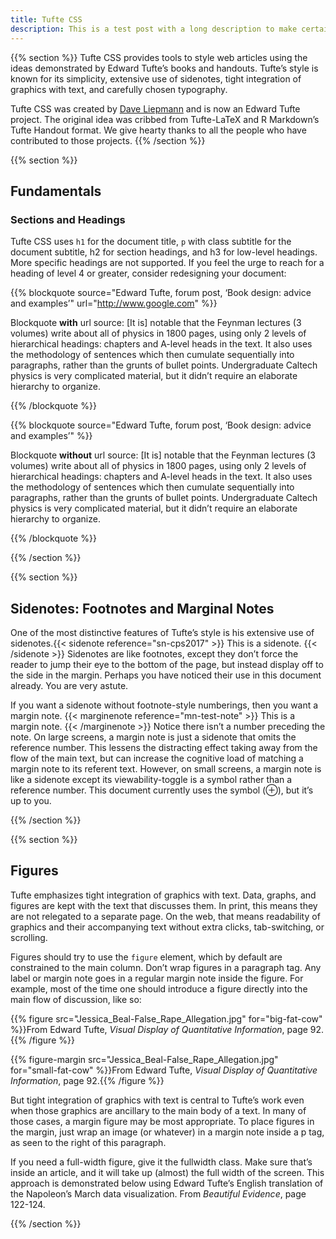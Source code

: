 ```yaml
---
title: Tufte CSS
description: This is a test post with a long description to make certain that multiline formatting is good.
---
```


{{% section %}}
Tufte CSS provides tools to style web articles using the ideas demonstrated by Edward Tufte’s books and handouts. Tufte’s style is known for its simplicity, extensive use of sidenotes, tight integration of graphics with text, and carefully chosen typography.

Tufte CSS was created by [Dave Liepmann](https://www.google.com) and is now an Edward Tufte project. The original idea was cribbed from Tufte-LaTeX and R Markdown’s Tufte Handout format. We give hearty thanks to all the people who have contributed to those projects.
{{% /section %}}


{{% section %}}
## Fundamentals
### Sections and Headings

Tufte CSS uses <code>h1</code> for the document title, <code>p</code> with class subtitle for the document subtitle, h2 for section headings, and h3 for low-level headings. More specific headings are not supported. If you feel the urge to reach for a heading of level 4 or greater, consider redesigning your document:

{{% blockquote
    source="Edward Tufte, forum post, ‘Book design: advice and examples’"
    url="http://www.google.com"
%}}

Blockquote **with** url source: [It is] notable that the Feynman lectures (3 volumes) write about all of physics in 1800 pages, using only 2 levels of hierarchical headings: chapters and A-level heads in the text. It also uses the methodology of sentences which then cumulate sequentially into paragraphs, rather than the grunts of bullet points. Undergraduate Caltech physics is very complicated material, but it didn’t require an elaborate hierarchy to organize.

{{% /blockquote %}}

{{% blockquote
    source="Edward Tufte, forum post, ‘Book design: advice and examples’"
%}}

Blockquote **without** url source: [It is] notable that the Feynman lectures (3 volumes) write about all of physics in 1800 pages, using only 2 levels of hierarchical headings: chapters and A-level heads in the text. It also uses the methodology of sentences which then cumulate sequentially into paragraphs, rather than the grunts of bullet points. Undergraduate Caltech physics is very complicated material, but it didn’t require an elaborate hierarchy to organize.

{{% /blockquote %}}

{{% /section %}}

{{% section %}}

## Sidenotes: Footnotes and Marginal Notes

<span class="newthought">One of the most distinctive features</span> of Tufte’s style is his extensive use of sidenotes.{{< sidenote reference="sn-cps2017" >}} This is a sidenote. {{< /sidenote >}} Sidenotes are like footnotes, except they don’t force the reader to jump their eye to the bottom of the page, but instead display off to the side in the margin. Perhaps you have noticed their use in this document already. You are very astute.

If you want a sidenote without footnote-style numberings, then you want a margin note. {{< marginenote reference="mn-test-note" >}} This is a margin note. {{< /marginenote >}} Notice there isn’t a number preceding the note. On large screens, a margin note is just a sidenote that omits the reference number. This lessens the distracting effect taking away from the flow of the main text, but can increase the cognitive load of matching a margin note to its referent text. However, on small screens, a margin note is like a sidenote except its viewability-toggle is a symbol rather than a reference number. This document currently uses the symbol (&#8853;), but it’s up to you.

{{% /section %}}

{{% section %}}

## Figures

Tufte emphasizes tight integration of graphics with text. Data, graphs, and figures are kept with the text that discusses them. In print, this means they are not relegated to a separate page. On the web, that means readability of graphics and their accompanying text without extra clicks, tab-switching, or scrolling.

Figures should try to use the <code>figure</code> element, which by default are constrained to the main column. Don’t wrap figures in a paragraph tag. Any label or margin note goes in a regular margin note inside the figure. For example, most of the time one should introduce a figure directly into the main flow of discussion, like so:

{{% figure src="Jessica_Beal-False_Rape_Allegation.jpg" for="big-fat-cow" %}}From Edward Tufte, _Visual Display of Quantitative Information_, page 92.{{% /figure %}}

{{% figure-margin src="Jessica_Beal-False_Rape_Allegation.jpg" for="small-fat-cow" %}}From Edward Tufte, _Visual Display of Quantitative Information_, page 92.{{% /figure %}}

But tight integration of graphics with text is central to Tufte’s work even when those graphics are ancillary to the main body of a text. In many of those cases, a margin figure may be most appropriate. To place figures in the margin, just wrap an image (or whatever) in a margin note inside a p tag, as seen to the right of this paragraph.

If you need a full-width figure, give it the fullwidth class. Make sure that’s inside an article, and it will take up (almost) the full width of the screen. This approach is demonstrated below using Edward Tufte’s English translation of the Napoleon’s March data visualization. From _Beautiful Evidence_, page 122-124.




{{% /section %}}